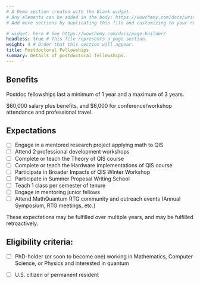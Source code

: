 ```yaml
---
# A Demo section created with the Blank widget.
# Any elements can be added in the body: https://wowchemy.com/docs/writing-markdown-latex/
# Add more sections by duplicating this file and customizing to your requirements.

# widget: hero # See https://wowchemy.com/docs/page-builder/
headless: true # This file represents a page section.
weight: 4 # Order that this section will appear.
title: Postdoctoral Fellowships
summary: Details of postdoctoral fellowships.
---
```

## Benefits
Postdoc fellowships last a minimum of 1 year and a maximum of 3 years.

$60,000 salary plus benefits, and $6,000 for conference/workshop attendance and professional travel.

## Expectations 

- [ ] Engage in a mentored research project applying math to QIS
- [ ] Attend 2 professional development workshops
- [ ] Complete or teach the Theory of QIS course
- [ ] Complete or teach the Hardware Implementations of QIS course
- [ ] Participate in Broader Impacts of QIS Winter Workshop
- [ ] Participate in Summer Proposal Writing School
- [ ] Teach 1 class per semester of tenure
- [ ] Engage in mentoring junior fellows
- [ ] Attend MathQuantum RTG community and outreach events (Annual Symposium, RTG meetings, etc.)

These expectations may be fulfilled over multiple years, and may be fulfilled retroactively.

## Eligibility criteria:
- [ ] PhD-holder (or soon to become one) working in Mathematics, Computer Science, or Physics and interested in quantum
- [ ] U.S. citizen or permanent resident

